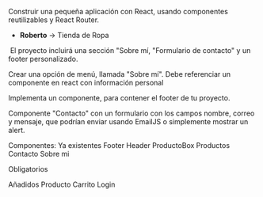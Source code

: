 Construir una pequeña aplicación con React, usando componentes reutilizables y React Router.

- **Roberto** -> Tienda de Ropa

 El proyecto incluirá una sección "Sobre mí, "Formulario de contacto" y un footer personalizado.

Crear una opción de menú, llamada "Sobre mí". 
	Debe referenciar un componente en react con información personal  

Implementa un componente, para contener el footer de tu proyecto.  

Componente "Contacto"
	con un formulario con los campos nombre, correo y mensaje, que podrían enviar usando EmailJS o simplemente mostrar un alert.

Componentes:
Ya existentes
	Footer
	Header
	ProductoBox
	Productos
	Contacto
	Sobre mi 

Obligatorios


Añadidos
	Producto
	Carrito
	Login 
